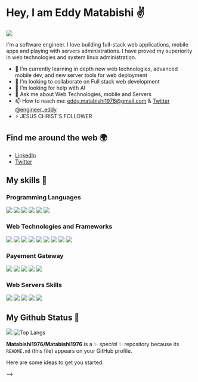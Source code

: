 # Hey, I am Eddy Matabishi ✌️

![](https://readme-typing-svg.herokuapp.com?font=Montserrat&color=3A9CDF&size=25&lines=I'm+a+software+developer;I'm+working+with+windows+Servers;I'm+working+with+Linux+Servers)

I'm a software engineer. I love building full-stack web applications, mobile apps and playing with servers administrations. I have proved my superiority in web technologies and system linux administration.

- 🌱 I’m currently learning in depth new web technologies, advanced mobile dev, and new server tools for web deployment
- 👯 I’m looking to collaborate on Full stack web development
- 🤔 I’m looking for help with AI
- 💬 Ask me about Web Technologies, mobile and Servers
- 📫 How to reach me: [eddy.matabishi1976@gmail.com](mailto:eddy.matabishi1976@gmail.com) & [Twitter @engineer_eddy](https://twitter.com/engineer_eddy)
- ⚡ JESUS CHRIST'S FOLLOWER

## Find me around the web 🌍

- [LinkedIn](https://www.linkedin.com/in/eddy-matabishi-935869149/?msgConversationId=6533685488199491584&msgOverlay=true)
- [Twitter](https://twitter.com/engineer_eddy)

## My skills 🚀

### Programming Languages

![](https://img.shields.io/badge/-HTML5-black?style=for-the-badge&logo=HTML5&logoColor=white)
![](https://img.shields.io/badge/-CSS3-red?style=for-the-badge&logo=CSS3&logoColor=white)
![](https://img.shields.io/badge/-JAVASCRIPT-blue?style=for-the-badge&logo=Javascript&logoColor=white)
![](https://img.shields.io/badge/-PHP-green?style=for-the-badge&logo=php&logoColor=white)
![](https://img.shields.io/badge/-PYTHON-blueviolet?style=for-the-badge&logo=Python&logoColor=white)
![](https://img.shields.io/badge/-DART-blueviolet?style=for-the-badge&logo=Dart&logoColor=blue)

### Web Technologies and Frameworks

![](https://img.shields.io/badge/-NodeJs-ff69b4?style=for-the-badge&logo=Node.js&logoColor=white)
![](https://img.shields.io/badge/-ExpressJs-ff69b4?style=for-the-badge&logo=Express&logoColor=white)
![](https://img.shields.io/badge/-REACT%20JS-red?style=for-the-badge&logo=React&logoColor=white)
![](https://img.shields.io/badge/-REACT%20NATIVE-red?style=for-the-badge&logo=React&logoColor=white)
![](https://img.shields.io/badge/-VUE%20JS-ff69b4?style=for-the-badge&logo=React&logoColor=white)
![](https://img.shields.io/badge/-DJANGO-success?style=for-the-badge&logo=Python&logoColor=white)
![](https://img.shields.io/badge/-DJANGO%20REST-brightgreen?style=for-the-badge&logo=Python&logoColor=white)
![](https://img.shields.io/badge/-CODEIGNITER%204-yellow?style=for-the-badge&logo=CodeIgniter&logoColor=white)
![](https://img.shields.io/badge/-LARAVEL%204-pink?style=for-the-badge&logo=Laravel&logoColor=pink)

### Payement Gateway

![](https://img.shields.io/badge/-REVOLUT-primary?style=for-the-badge&logo=Revolut&logoColor=white)
![](https://img.shields.io/badge/-FLUTTERWAVE-primary?style=for-the-badge&logo=wave&logoColor=blue)
![](https://img.shields.io/badge/-SQUARE-red?style=for-the-badge&logo=Square&logoColor=white)
![](https://img.shields.io/badge/-STRIPE-blue?style=for-the-badge&logo=Stripe&logoColor=white)
![](https://img.shields.io/badge/-FIRE-yellow?style=for-the-badge&logo=Fire&logoColor=white)

### Web Servers Skills

![](https://img.shields.io/badge/-NGINX-red?style=for-the-badge&logo=Nginx&logoColor=white)
![](https://img.shields.io/badge/-APACHE-blue?style=for-the-badge&logo=Apache&logoColor=white)
![](https://img.shields.io/badge/-SSL%20CONFIG-green?style=for-the-badge&logo=Ssl&logoColor=white)
![](https://img.shields.io/badge/-GUNICORN-yellow?style=for-the-badge&logo=gunicorn&logoColor=white)
![](https://img.shields.io/badge/-PM2-red?style=for-the-badge&logo=pm2&logoColor=white)

## My Github Status 🦸

![](https://github-readme-stats.vercel.app/api?username=ted1104&show_icons=true&theme=radical)
![Top Langs](https://github-readme-stats.vercel.app/api/top-langs/?username=Matabishi1976&layout=compact&theme=onedark)

<!-- <p align='center'><img src='https://visitor-badge.laobi.icu/badge?page_id=ted1104'></p> -->

**Matabishi1976/Matabishi1976** is a ✨ _special_ ✨ repository because its `README.md` (this file) appears on your GitHub profile.

Here are some ideas to get you started:

-->
